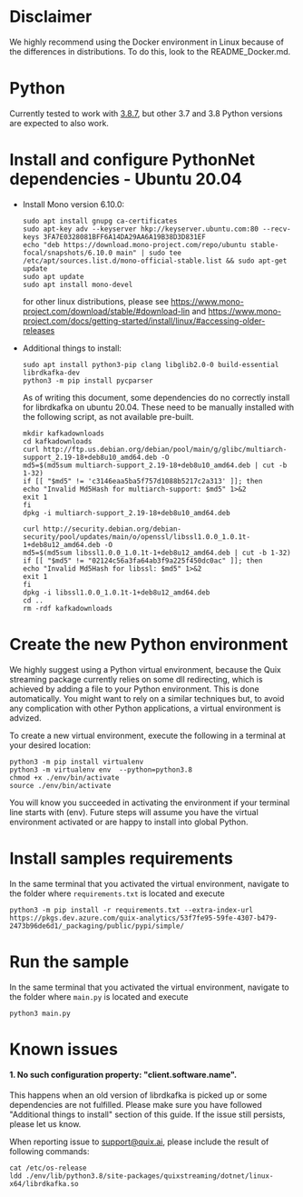 
# Disclaimer
 
We highly recommend using the Docker environment in Linux because of the differences in distributions. To do this, look to the README_Docker.md.
 
# Python
Currently tested to work with [3.8.7](https://www.python.org/downloads/release/python-387/), but other 3.7 and 3.8 Python versions are expected to also work.

# Install and configure PythonNet dependencies - Ubuntu 20.04
- Install Mono version 6.10.0:
    ```
    sudo apt install gnupg ca-certificates
    sudo apt-key adv --keyserver hkp://keyserver.ubuntu.com:80 --recv-keys 3FA7E0328081BFF6A14DA29AA6A19B38D3D831EF
    echo "deb https://download.mono-project.com/repo/ubuntu stable-focal/snapshots/6.10.0 main" | sudo tee /etc/apt/sources.list.d/mono-official-stable.list && sudo apt-get update
    sudo apt update
    sudo apt install mono-devel
    ```  
    for other linux distributions, please see https://www.mono-project.com/download/stable/#download-lin and https://www.mono-project.com/docs/getting-started/install/linux/#accessing-older-releases

- Additional things to install:
    ```
    sudo apt install python3-pip clang libglib2.0-0 build-essential librdkafka-dev
    python3 -m pip install pycparser
    ```
    As of writing this document, some dependencies do no correctly install for librdkafka on ubuntu 20.04. These need to be manually installed with the following script, as not available pre-built.
    ```
    mkdir kafkadownloads
    cd kafkadownloads
    curl http://ftp.us.debian.org/debian/pool/main/g/glibc/multiarch-support_2.19-18+deb8u10_amd64.deb -O
    md5=$(md5sum multiarch-support_2.19-18+deb8u10_amd64.deb | cut -b 1-32)
    if [[ "$md5" != 'c3146eaa5ba5f757d1088b5217c2a313' ]]; then
    echo "Invalid Md5Hash for multiarch-support: $md5" 1>&2
    exit 1
    fi
    dpkg -i multiarch-support_2.19-18+deb8u10_amd64.deb

    curl http://security.debian.org/debian-security/pool/updates/main/o/openssl/libssl1.0.0_1.0.1t-1+deb8u12_amd64.deb -O
    md5=$(md5sum libssl1.0.0_1.0.1t-1+deb8u12_amd64.deb | cut -b 1-32)
    if [[ "$md5" != "02124c56a3fa64ab3f9a225f450dc0ac" ]]; then
    echo "Invalid Md5Hash for libssl: $md5" 1>&2
    exit 1
    fi
    dpkg -i libssl1.0.0_1.0.1t-1+deb8u12_amd64.deb
    cd ..
    rm -rdf kafkadownloads
    ```


# Create the new Python environment
We highly suggest using a Python virtual environment, because the Quix streaming package currently relies on some dll redirecting, which is achieved by adding a file to your Python environment. This is done automatically. You might want to rely on a similar techniques but, to avoid any complication with other Python applications, a virtual environment is advized.

To create a new virtual environment, execute the following in a terminal at your desired location:
```
python3 -m pip install virtualenv
python3 -m virtualenv env  --python=python3.8
chmod +x ./env/bin/activate
source ./env/bin/activate
```
You will know you succeeded in activating the environment if your terminal line starts with (env). Future steps will assume you have the virtual environment activated or are happy to install into global Python.

# Install samples requirements
In the same terminal that you activated the virtual environment, navigate to the folder where `requirements.txt` is located and execute
```
python3 -m pip install -r requirements.txt --extra-index-url https://pkgs.dev.azure.com/quix-analytics/53f7fe95-59fe-4307-b479-2473b96de6d1/_packaging/public/pypi/simple/
```

# Run the sample 
In the same terminal that you activated the virtual environment, navigate to the folder where `main.py` is located and execute
```
python3 main.py
```

# Known issues
#### 1. No such configuration property: "client.software.name".
This happens when an old version of librdkafka is picked up or some dependencies are not fulfilled. Please make sure you have followed "Additional things to install" section of this guide. If the issue still persists, please let us know.

When reporting issue to support@quix.ai, please include the result of following commands:
```
cat /etc/os-release
ldd ./env/lib/python3.8/site-packages/quixstreaming/dotnet/linux-x64/librdkafka.so
```

